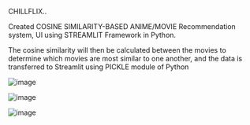 CHILLFLIX..

Created COSINE SIMILARITY-BASED ANIME/MOVIE Recommendation system, UI using STREAMLIT Framework in Python.

The cosine similarity will then be calculated between the movies to determine which movies are most similar to one another, and the data is transferred to Streamlit using PICKLE module of Python

![image](https://user-images.githubusercontent.com/86558899/211047901-ebbe2614-49c5-47f3-a167-3c1f4e5b3d9c.png)

![image](https://user-images.githubusercontent.com/86558899/211048040-2c23ea57-4d5b-4de3-90e1-6fe776e80dd4.png)

![image](https://user-images.githubusercontent.com/86558899/211048114-d691004e-c389-46aa-bc12-1c18e8f694e3.png)
